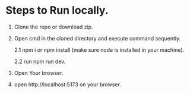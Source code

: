 # Steps to Run locally.

1. Clone the repo or download zip.

2. Open cmd in the cloned directory and execute command sequently.

   2.1  npm i or npm install (make sure node is installed in your machine).
   
   2.2  run npm run dev.
  
4. Open Your browser.

5. open http://localhost:5173 on your browser.
